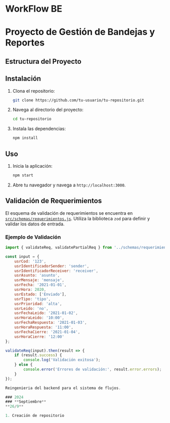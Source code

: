 # WorkFlow BE
# Proyecto de Gestión de Bandejas y Reportes

## Estructura del Proyecto

## Instalación

1. Clona el repositorio:
    ```sh
    git clone https://github.com/tu-usuario/tu-repositorio.git
    ```
2. Navega al directorio del proyecto:
    ```sh
    cd tu-repositorio
    ```
3. Instala las dependencias:
    ```sh
    npm install
    ```

## Uso

1. Inicia la aplicación:
    ```sh
    npm start
    ```
2. Abre tu navegador y navega a `http://localhost:3000`.

## Validación de Requerimientos

El esquema de validación de requerimientos se encuentra en [`src/schemas/requerimientos.js`](src/schemas/requerimientos.js). Utiliza la biblioteca `zod` para definir y validar los datos de entrada.

### Ejemplo de Validación

```javascript
import { validateReq, validatePartialReq } from '../schemas/requerimientos.js';

const input = {
    usrCod: '123',
    usrIdentificadorSender: 'sender',
    usrIdentificadorReceiver: 'receiver',
    usrAsunto: 'asunto',
    usrMensaje: 'mensaje',
    usrFecha: '2021-01-01',
    usrHora: 2020,
    usrEstado: ['Enviado'],
    usrTipo: 'tipo',
    usrPrioridad: 'alta',
    usrLeido: 'no',
    usrFechaLeido: '2021-01-02',
    usrHoraLeido: '10:00',
    usrFechaRespuesta: '2021-01-03',
    usrHoraRespuesta: '11:00',
    usrFechaCierre: '2021-01-04',
    usrHoraCierre: '12:00'
};

validateReq(input).then(result => {
    if (result.success) {
        console.log('Validación exitosa');
    } else {
        console.error('Errores de validación:', result.error.errors);
    }
});

Reingenieria del backend para el sistema de flujos.

### 2024
### **Septiembre**
**26/9**

1. Creación de repositorio

